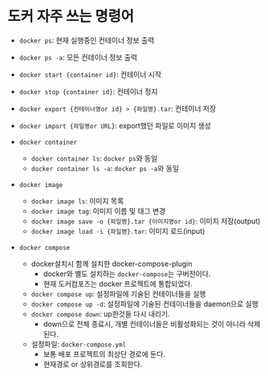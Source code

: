 # 도커 자주 쓰는 명령어
- `docker ps`: 현재 실행중인 컨테이너 정보 출력
- `docker ps -a`: 모든 컨테이너 정보 출력
- `docker start {container id}`: 컨테이너 시작
- `docker stop {container id}`: 컨테이너 정지
- `docker export {컨테이너명or id} > {파일명}.tar`: 컨테이너 저장
- `docker import {파일명or URL}`: export했던 파일로 이미지 생성
- `docker container`
    - `docker container ls`: `docker ps`와 동일
    - `docker container ls -a`: `docker ps -a`와 동일

- `docker image`
    - `docker image ls`: 이미지 목록
    - `docker image tag`: 이미지 이름 및 태그 변경
    - `docker image save -o {파일명}.tar {이미지명or id}`: 이미지 저장(output)
    - `docker image load -i {파일명}.tar`: 이미지 로드(input)

- `docker compose`
    - docker설치시 함께 설치한 docker-compose-plugin
        - docker와 별도 설치하는 `docker-compose`는 구버전이다.
        - 현재 도커컴포즈는 docker 프로젝트에 통합되었다.
    - `docker compose up`: 설정파일에 기술된 컨테이너들을 실행
    - `docker compose up -d`: 설정파일에 기술된 컨테이너들을 daemon으로 실행
    - `docker compose down`: up한것들 다시 내리기.
        - down으로 전체 종료시, 개별 컨테이너들은 비활성화되는 것이 아니라 삭제된다.
    - 설정파일: `docker-compose.yml`
        - 보통 배포 프로젝트의 최상단 경로에 둔다.
        - 현재경로 or 상위경로를 조회한다.